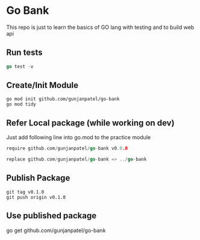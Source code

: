 # Go Bank

This repo is just to learn the basics of GO lang with testing and to build web api

## Run tests

```go
go test -v
```

## Create/Init Module

```shell
go mod init github.com/gunjanpatel/go-bank
go mod tidy
```

## Refer Local package (while working on dev)

Just add following line into go.mod to the practice module

```go
require github.com/gunjanpatel/go-bank v0.0.0

replace github.com/gunjanpatel/go-bank => ../go-bank
```

## Publish Package

```shell
git tag v0.1.0
git push origin v0.1.0
```

## Use published package

go get github.com/gunjanpatel/go-bank
